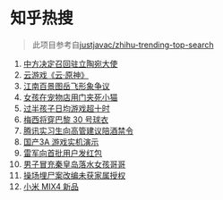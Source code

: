 # 知乎热搜

> 此项目参考自[justjavac/zhihu-trending-top-search](https://github.com/justjavac/zhihu-trending-top-search/blob/main/utils.ts)

<!-- BEGIN -->
  <!-- 最后更新时间:Thu Aug 12 2021 07:09:35 GMT+0000 (Coordinated Universal Time) -->
  1. [中方决定召回驻立陶宛大使](https://www.zhihu.com/search?q=立陶宛)
1. [云游戏《云·原神》](https://www.zhihu.com/search?q=原神)
1. [江南百景图岳飞形象争议](https://www.zhihu.com/search?q=江南百景图)
1. [女孩在宠物店用门夹死小猫](https://www.zhihu.com/search?q=女孩虐猫)
1. [过半孩子日均游戏超十时](https://www.zhihu.com/search?q=网络游戏)
1. [梅西将穿巴黎 30 号球衣](https://www.zhihu.com/search?q=梅西)
1. [腾讯实习生向高管建议陪酒禁令](https://www.zhihu.com/search?q=腾讯实习生)
1. [国产3A 游戏实机演示](https://www.zhihu.com/search?q=神舞幻想·妄之生)
1. [雷军向首批用户发红包](https://www.zhihu.com/search?q=雷军)
1. [男子冒充秦皇岛落水女孩哥哥](https://www.zhihu.com/search?q=秦皇岛落水女孩哥哥)
1. [操场埋尸案改编未获家属授权](https://www.zhihu.com/search?q=操场埋尸案)
1. [小米 MIX4 新品](https://www.zhihu.com/search?q=小米mix4)
  <!-- END -->